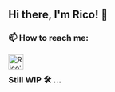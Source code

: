 ## Hi there, I'm Rico! 👋 
### 📫 How to reach me:
<a href="https://discordapp.com/users/471390077772365854"> 
  <img align="left" alt="Rico's Discord" width="30px" src="https://raw.githubusercontent.com/anuraghazra/anuraghazra/master/assets/discord-round.svg" /> 
</a>
<br>

### Still WIP :hammer_and_wrench: ...
<!--
## My stats:
[![Anurag's GitHub stats](https://github-readme-stats.vercel.app/api?username=RicoGuerra)](https://github.com/anuraghazra/github-readme-stats)

![Anurag's GitHub stats](https://github-readme-stats.vercel.app/api?username=RicoGuerra&hide=contribs,prs)

![Anurag's GitHub stats](https://github-readme-stats.vercel.app/api?username=RicoGuerra&count_private=true)

![Anurag's GitHub stats](https://github-readme-stats.vercel.app/api?username=RicoGuerra&show_icons=true&theme=nord)

[![Top Langs](https://github-readme-stats.vercel.app/api/top-langs/?username=RicoGuerra)](https://github.com/anuraghazra/github-readme-stats)

[![Top Langs](https://github-readme-stats.vercel.app/api/top-langs/?username=RicoGuerra&layout=compact&theme=nord)](https://github.com/anuraghazra/github-readme-stats)

RicoGuerra
-->
<!--
**RicoGuerra/RicoGuerra** is a ✨ _special_ ✨ repository because its `README.md` (this file) appears on your GitHub profile.

Here are some ideas to get you started:

- 🔭 I’m currently working on ...
- 🌱 I’m currently learning ...
- 👯 I’m looking to collaborate on ...
- 🤔 I’m looking for help with ...
- 💬 Ask me about ...
- 📫 How to reach me: ...
- 😄 Pronouns: ...
- ⚡ Fun fact: ...
-->
